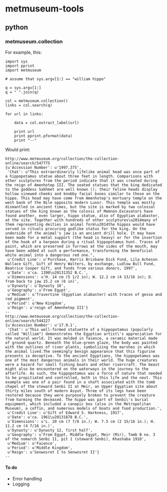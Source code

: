 # metmuseum-tools

## python

### metmuseum.collection

For example, this:

	import sys
	import pprint
	import metmuseum

	# assume that sys.argv[1:] == "william hippo"

	q = sys.argv[1:]
	q = " ".join(q)

	col = metmuseum.collection()
	links = col.search(q)

	for url in links:

		data = col.extract_label(url)

		print url
		print pprint.pformat(data)
		print "--"
	
Would print:

	http://www.metmuseum.org/collection/the-collection-online/search/547775
	{u'Accession Number': u'1997.375',
	 'Chat': u"This extraordinarily lifelike animal head was once part of a hippopotamus statue about three feet in length. Comparisons with other sculptures from the period indicate that it was created during the reign of Amenhotep III. The seated statues that the king dedicated to the goddess Sakhmet are well known (); their feline heads display hollow sinewed cheeks and knobby facial bones similar to those on the hippo. This head may have come from Amenhotep's mortuary temple on the west bank of the Nile opposite modern Luxor. This temple was mostly dismantled in ancient times, but the site is marked by two colossal statues of the king known as the colossi of Memnon.Excavators have found another, even larger, hippo statue, also of Egyptian alabaster, at the site. Together with hundreds of other sculptures\u2014many of them representing deities in animal form\u2014the hippos would have served in rituals procuring godlike status for the king. On the underside of the animal's jaw is an ancient drill hole. It may have been made for a metal support (the head is heavy) or for the insertion of the hook of a harpoon during a ritual hippopotamus hunt. Traces of paint, which are preserved in furrows at the sides of the mouth, may have been added at such a performance, transforming the beneficial white animal into a dangerous red one.",
	 u'Credit Line': u'Purchase, Harris Brisbane Dick Fund, Lila Acheson Wallace Gift, Gift of Henry Walters, by exchange, Ludlow Bull Fund, Beatrice Cooper Gift, and funds from various donors, 1997',
	 u'Date': u'ca. 1390\u20131352 B.C.',
	 u'Dimensions': u'H. 14 cm (5 1/2 in); W. 12.2 cm (4 13/16 in); D. from back to jaw 15.2 cm (6 in)',
	 u'Dynasty': u'Dynasty 18',
	 u'Geography': u'From Egypt',
	 u'Medium': u'Travertine (Egyptian alabaster) with traces of gesso and red pigment',
	 u'Period': u'New Kingdom',
	 u'Reign': u'reign of Amenhotep III'}
	--
	http://www.metmuseum.org/collection/the-collection-online/search/544227
	{u'Accession Number': u'17.9.1',
	 'Chat': u'This well-formed statuette of a hippopotamus (popularly called "William") demonstrates the Egyptian artist\'s appreciation for the natural world. It was molded in faience, a ceramic material made of ground quartz. Beneath the blue-green glaze, the body was painted with the outlines of river plants, symbolizing the marshes in which the animal lived.The seemingly benign appearance that this figurine presents is deceptive. To the ancient Egyptians, the hippopotamus was one of the most dangerous animals in their world. The huge creatures were a hazard for small fishing boats and other rivercraft. The beast might also be encountered on the waterways in the journey to the afterlife. As such, the hippopotamus was a force of nature that needed to be propitiated and controlled, both in this life and the next. This example was one of a pair found in a shaft associated with the tomb chapel of the steward Senbi II at Meir, an Upper Egyptian site about thirty miles south of modern Asyut. Three of its legs have been restored because they were purposely broken to prevent the creature from harming the deceased. The hippo was part of Senbi\'s burial equipment, which included a canopic box (also in the Metropolitan Museum), a coffin, and numerous models of boats and food production.',
	 u'Credit Line': u'Gift of Edward S. Harkness, 1917',
	 u'Date': u'ca. 1961\u20131878 B.C.',
	 u'Dimensions': u'L. 20 cm (7 7/8 in.); W. 7.5 cm (2 15/16 in.); H. 11.2 cm (4 7/16 in.)',
	 u'Dynasty': u'Dynasty 12, first half',
	 u'Geography': u'From Egypt, Middle Egypt, Meir (Mir), Tomb B no. 3  of the nomarch Senbi II, pit 1 (steward Senbi), Khashaba 1910',
	 u'Medium': u'Faience',
	 u'Period': u'Middle Kingdom',
	 u'Reign': u'Senwosret I to Senwosret II'}
	--

#### To do

* Error handling
* Logging
